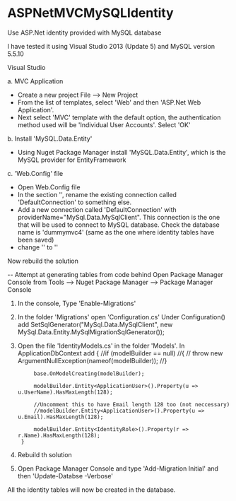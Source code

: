 # ASPNetMVCMySQLIdentity
Use ASP.Net identity provided with MySQL database

I have tested it using Visual Studio 2013 (Update 5) and MySQL version 5.5.10


Visual Studio

a. MVC Application
- Create a new project  File --> New Project
- From the list of templates, select 'Web' and then 'ASP.Net Web Application'.
- Next select 'MVC' template with the default option, the authentication method used will be 'Individual User Accounts'. Select 'OK'

b. Install 'MySQL.Data.Entity'
- Using Nuget Package Manager install 'MySQL.Data.Entity', which is the MySQL provider for EntityFramework

c. 'Web.Config' file
- Open Web.Config file
- In the section '<connectionStrings>', rename the existing connection called 'DefaultConnection' to something else.
- Add a new connection called 'DefaultConnection' with providerName="MySql.Data.MySqlClient". This connection is the one that will be used to connect to MySQL database. Check the database name is 'dummymvc4' (same as the one where identity tables have been saved)
- change '<entityFramework>' to '<entityFramework codeConfigurationType="MySql.Data.Entity.MySqlEFConfiguration, MySql.Data.Entity.EF6">'

Now rebuild the solution


-- Attempt at generating tables from code behind
Open Package Manager Console from Tools --> Nuget Package Manager --> Package Manager Console
1. In the console, Type 'Enable-Migrations'
2. In the folder 'Migrations' open 'Configuration.cs' Under Configuration() add
SetSqlGenerator("MySql.Data.MySqlClient", new MySql.Data.Entity.MySqlMigrationSqlGenerator());

3. Open the file 'IdentityModels.cs' in the folder 'Models'. In ApplicationDbContext add
        {
            //if (modelBuilder == null)
            //{
            //    throw new ArgumentNullException(nameof(modelBuilder));
            //}

            base.OnModelCreating(modelBuilder);

            modelBuilder.Entity<ApplicationUser>().Property(u => u.UserName).HasMaxLength(128);

            //Uncomment this to have Email length 128 too (not neccessary)
            //modelBuilder.Entity<ApplicationUser>().Property(u => u.Email).HasMaxLength(128);

            modelBuilder.Entity<IdentityRole>().Property(r => r.Name).HasMaxLength(128);
        }
4. Rebuild th solution
5. Open Package Manager Console and type 'Add-Migration Initial' and then 'Update-Databse -Verbose'

All the identity tables will now be created in the database.




